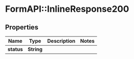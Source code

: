 # FormAPI::InlineResponse200

## Properties
Name | Type | Description | Notes
------------ | ------------- | ------------- | -------------
**status** | **String** |  |


